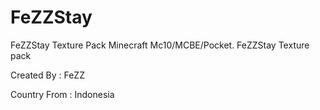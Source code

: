 # FeZZStay
FeZZStay Texture Pack Minecraft Mc10/MCBE/Pocket. FeZZStay  Texture pack

Created By : FeZZ

Country From : Indonesia
